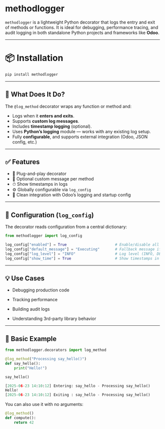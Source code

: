 # methodlogger

`methodlogger` is a lightweight Python decorator that logs the entry and exit of methods or functions. It is ideal for debugging, performance tracing, and audit logging in both standalone Python projects and frameworks like **Odoo**.

---

# 📦 Installation

```bash
pip install methodlogger
```

---

## 🚀 What Does It Do?

The `@log_method` decorator wraps any function or method and:
- Logs when it **enters and exits**.
- Supports **custom log messages**.
- Includes **timestamp logging** (optional).
- Uses **Python’s logging** module — works with any existing log setup.
- Fully **configurable**, and supports external integration (Odoo, JSON config, etc.)

---

## ✅ Features

- 🧩 Plug-and-play decorator
- 📃 Optional custom message per method
- ⏱ Show timestamps in logs
- ⚙️ Globally configurable via `log_config`
- 🧠 Clean integration with Odoo’s logging and startup config

---

## 🔧 Configuration (`log_config`)

The decorator reads configuration from a central dictionary:

```python
from methodlogger import log_config

log_config["enabled"] = True                      # Enable/disable all logging
log_config["default_message"] = "Executing"       # Fallback message if none provided
log_config["log_level"] = "INFO"                  # Log level (INFO, DEBUG, etc.)
log_config["show_time"] = True                    # Show timestamps in log

```

---
## 💡 Use Cases
- Debugging production code

- Tracking performance

- Building audit logs

- Understanding 3rd-party library behavior

---

## 🧪 Basic Example

```python
from methodlogger.decorators import log_method

@log_method("Processing say_hello()")
def say_hello():
    print("Hello!")

say_hello()

[2025-06-23 14:10:12] Entering: say_hello - Processing say_hello()
Hello!
[2025-06-23 14:10:12] Exiting : say_hello - Processing say_hello()
```

You can also use it with no arguments:

```python
@log_method()
def compute():
    return 42
```